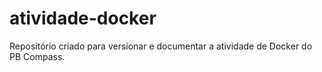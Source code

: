 # atividade-docker
Repositório criado para versionar e documentar a atividade de Docker do PB Compass.

